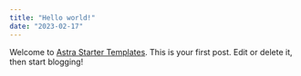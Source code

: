 ```yaml
---
title: "Hello world!"
date: "2023-02-17"
---
```


Welcome to [Astra Starter Templates](\"https://websitedemos.net/\"). This is your first post. Edit or delete it, then start blogging!
